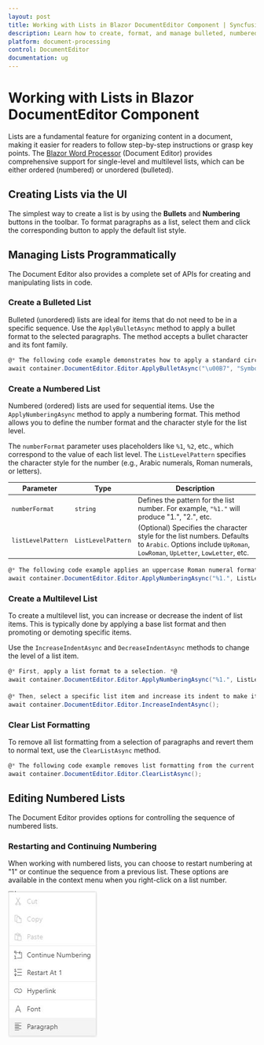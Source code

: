 ```yaml
---
layout: post
title: Working with Lists in Blazor DocumentEditor Component | Syncfusion
description: Learn how to create, format, and manage bulleted, numbered, and multilevel lists in the Syncfusion Blazor Document Editor component, both through the UI and programmatically.
platform: document-processing
control: DocumentEditor
documentation: ug
---
```


# Working with Lists in Blazor DocumentEditor Component

Lists are a fundamental feature for organizing content in a document, making it easier for readers to follow step-by-step instructions or grasp key points. The [Blazor Word Processor](https://www.syncfusion.com/blazor-components/blazor-word-processor) (Document Editor) provides comprehensive support for single-level and multilevel lists, which can be either ordered (numbered) or unordered (bulleted).

## Creating Lists via the UI

The simplest way to create a list is by using the **Bullets** and **Numbering** buttons in the toolbar. To format paragraphs as a list, select them and click the corresponding button to apply the default list style.

## Managing Lists Programmatically

The Document Editor also provides a complete set of APIs for creating and manipulating lists in code.

### Create a Bulleted List

Bulleted (unordered) lists are ideal for items that do not need to be in a specific sequence. Use the `ApplyBulletAsync` method to apply a bullet format to the selected paragraphs. The method accepts a bullet character and its font family.

```csharp
@* The following code example demonstrates how to apply a standard circular bullet. *@
await container.DocumentEditor.Editor.ApplyBulletAsync("\u00B7", "Symbol");
```

### Create a Numbered List

Numbered (ordered) lists are used for sequential items. Use the `ApplyNumberingAsync` method to apply a numbering format. This method allows you to define the number format and the character style for the list level.

The `numberFormat` parameter uses placeholders like `%1`, `%2`, etc., which correspond to the value of each list level. The `ListLevelPattern` specifies the character style for the number (e.g., Arabic numerals, Roman numerals, or letters).

| Parameter | Type | Description |
|---|---|---|
| `numberFormat` | `string` | Defines the pattern for the list number. For example, `"%1."` will produce "1.", "2.", etc. |
| `listLevelPattern` | `ListLevelPattern` | (Optional) Specifies the character style for the list numbers. Defaults to `Arabic`. Options include `UpRoman`, `LowRoman`, `UpLetter`, `LowLetter`, etc. |

```csharp
@* The following code example applies an uppercase Roman numeral format to the selected list. *@
await container.DocumentEditor.Editor.ApplyNumberingAsync("%1.", ListLevelPattern.UpRoman);
```

### Create a Multilevel List

To create a multilevel list, you can increase or decrease the indent of list items. This is typically done by applying a base list format and then promoting or demoting specific items.

Use the `IncreaseIndentAsync` and `DecreaseIndentAsync` methods to change the level of a list item.

```csharp
@* First, apply a list format to a selection. *@
await container.DocumentEditor.Editor.ApplyNumberingAsync("%1.", ListLevelPattern.Arabic);

@* Then, select a specific list item and increase its indent to make it a sub-item. *@
await container.DocumentEditor.Editor.IncreaseIndentAsync();
```

### Clear List Formatting

To remove all list formatting from a selection of paragraphs and revert them to normal text, use the `ClearListAsync` method.

```csharp
@* The following code example removes list formatting from the current selection. *@
await container.DocumentEditor.Editor.ClearListAsync();
```

## Editing Numbered Lists

The Document Editor provides options for controlling the sequence of numbered lists.

### Restarting and Continuing Numbering

When working with numbered lists, you can choose to restart numbering at "1" or continue the sequence from a previous list. These options are available in the context menu when you right-click on a list number.

![Context menu in Blazor Document Editor showing options to restart or continue list numbering.](images/blazor-document-editor-list.jpeg)